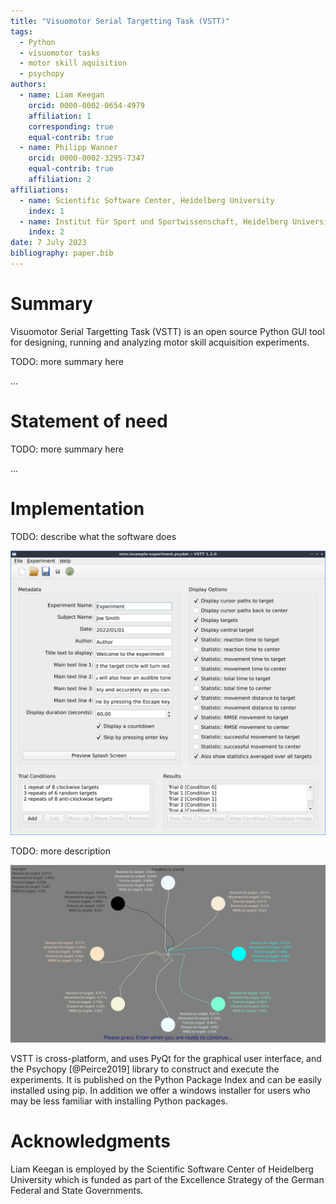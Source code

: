 ```yaml
---
title: "Visuomotor Serial Targetting Task (VSTT)"
tags:
  - Python
  - visuomotor tasks
  - motor skill aquisition
  - psychopy
authors:
  - name: Liam Keegan
    orcid: 0000-0002-0654-4979
    affiliation: 1
    corresponding: true
    equal-contrib: true
  - name: Philipp Wanner
    orcid: 0000-0002-3295-7347
    equal-contrib: true
    affiliation: 2
affiliations:
  - name: Scientific Software Center, Heidelberg University
    index: 1
  - name: Institut für Sport und Sportwissenschaft, Heidelberg University
    index: 2
date: 7 July 2023
bibliography: paper.bib
---
```


# Summary

Visuomotor Serial Targetting Task (VSTT) is an open source Python GUI tool
for designing, running and analyzing motor skill acquisition experiments.

TODO: more summary here

...

# Statement of need

TODO: more summary here

...

# Implementation

TODO: describe what the software does

![The main graphical user interface of VSTT](docs/quickstart/images/gui.png)

TODO: more description

![The results displayed at the end of an experiment](docs/quickstart/images/results.png)

VSTT is cross-platform, and uses PyQt for the graphical user interface, and the Psychopy [@Peirce2019] library to construct and execute the experiments.
It is published on the Python Package Index and can be easily installed using pip.
In addition we offer a windows installer for users who may be less familiar with installing Python packages.

# Acknowledgments

Liam Keegan is employed by the Scientific Software Center of Heidelberg University
which is funded as part of the Excellence Strategy of the German Federal and State Governments.

